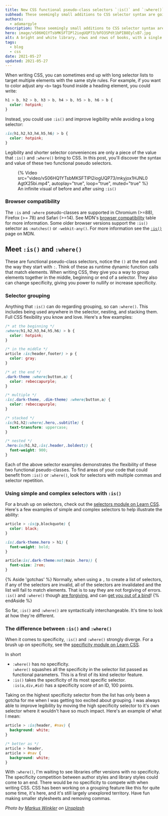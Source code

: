 ```yaml
---
title: New CSS functional pseudo-class selectors `:is()` and `:where()`
subhead: These seemingly small additions to CSS selector syntax are going to have a big impact.
authors:
  - adamargyle
description: These seemingly small additions to CSS selector syntax are going to have a big impact.
hero: image/vS06HQ1YTsbMKSFTIPl2iogUQP73/bFO3SPdt1bPIB8EylsB7.jpg
alt: A bright and white library, rows and rows of books, with a single person in the middle reaching for a single book.
tags:
  - blog
  - css
date: 2021-05-27
updated: 2021-05-27
---
```


When writing CSS, you can sometimes end up with long selector lists to target
multiple elements with the same style rules. For example, if you want to color
adjust any `<b>` tags found inside a heading element, you could write:

```css
h1 > b, h2 > b, h3 > b, h4 > b, h5 > b, h6 > b {
  color: hotpink;
}
```

Instead, you could use `:is()` and improve legibility while avoiding a long
selector:

```css
:is(h1,h2,h3,h4,h5,h6) > b {
  color: hotpink;
}
```

Legibility and shorter selector conveniences are only a piece of the value that
`:is()` and `:where()` bring to CSS. In this post, you'll discover the syntax
and value of these two functional pseudo selectors.

<figure data-size="full">
  {% Video
    src="video/vS06HQ1YTsbMKSFTIPl2iogUQP73/mkyjox1HJNL0AgtX25bi.mp4",
    autoplay="true",
    loop="true",
    muted="true"
  %}
  <figcaption>
    An infinite visual of before and after using <code>:is()</code>
  </figcaption>
</figure>

### Browser compatibility

The `:is` and `:where` pseudo-classes are supported in Chromium (>=88), Firefox
(>= 78) and Safari (>=14). See MDN's [browser
compatibility](https://developer.mozilla.org/docs/Web/CSS/:where#Browser_compatibility)
table for more information. Some older browser versions support the `:is()`
selector as `:matches()` or `-webkit-any()`. For more information see the
[`:is()`](https://developer.mozilla.org/docs/Web/CSS/:is) page on MDN.

## Meet `:is()` and `:where()`

These are functional pseudo-class selectors, notice the `()` at the end and the
way they start with `:`. Think of these as runtime dynamic function calls that
match elements. When writing CSS, they give you a way to group elements together
in the middle, beginning or end of a selector. They also can change specificity,
giving you power to nullify or increase specificity. 

### Selector grouping 

Anything that `:is()` can do regarding grouping, so can `:where()`. This
includes being used anywhere in the selector, nesting, and stacking them. Full
CSS flexibility you know and love. Here's a few examples:

```css
/* at the beginning */
:where(h1,h2,h3,h4,h5,h6) > b {
  color: hotpink;
}

/* in the middle */
article :is(header,footer) > p {
  color: gray;
}

/* at the end */
.dark-theme :where(button,a) {
  color: rebeccapurple;
}

/* multiple */
:is(.dark-theme, .dim-theme) :where(button,a) {
  color: rebeccapurple;
}

/* stacked */
:is(h1,h2):where(.hero,.subtitle) {
  text-transform: uppercase;
}

/* nested */
.hero:is(h1,h2,:is(.header,.boldest)) {
  font-weight: 900;
}
```

Each of the above selector examples demonstrates the flexibility of these two
functional pseudo-classes. To find areas of your code that could benefit from
`:is()` or `:where()`, look for selectors with multiple commas and selector
repetition.

### Using simple and complex selectors with `:is()`

For a brush up on selectors, check out the [selectors module on Learn
CSS](/learn/css/selectors/#complex-selectors). Here's a few
examples of simple and complex selectors to help illustrate the ability:

```css
article > :is(p,blockquote) {
  color: black;
}

:is(.dark-theme.hero > h1) {
  font-weight: bold;
}

article:is(.dark-theme:not(main .hero)) {
  font-size: 2rem;
}
```

{% Aside 'gotchas' %} 
Normally, when using a `,` to create a list of selectors,
if any of the selectors are invalid, all of the selectors are invalidated and
the list will fail to match elements. That is to say they are not forgiving of
errors. `:is()` and `:where()` though [are
forgiving](https://developer.mozilla.org/docs/Web/CSS/:is#forgiving_selector_parsing),
and can [get you out of a
bind](https://css-tricks.com/almanac/selectors/i/is/#forgiving-selector-lists)!
{% endAside %}

So far, `:is()` and `:where()` are syntactically interchangeable. It's time to
look at how they're different.

### The difference between `:is()` and `:where()`

When it comes to specificity, `:is()` and `:where()` strongly diverge. For a
brush up on specificity, see the [specificity module on Learn
CSS](/learn/css/specificity/).

In short
- `:where()` has no specificity.<br>`:where()` squashes all the specificity in
  the selector list passed as functional parameters. This is a first of its
  kind selector feature. 
- `:is()` takes the specificity of its most specific
  selector.<br>`:is(a,div,#id)` has a specificity score of an ID, 100 points.

Taking on the highest specificity selector from the list has only been a gotcha
for me when I was getting too excited about grouping. I was always able to
improve legibility by moving the high specificity selector to it's own selector
where it wouldn't have so much impact. Here's an example of what I mean:

```css
article > :is(header, #nav) {
  background: white;
}

/* better as */
article > header,
article > #nav {
  background: white;
}
```

With `:where()`, I'm waiting to see libraries offer versions with no
specificity. The specificity competition between author styles and library
styles could come to an end. There would be no specificity to compete with when writing CSS. 
CSS has been working on a grouping feature like this for quite some
time, it's here, and it's still largely unexplored territory. Have fun making
smaller stylesheets and removing commas.

*Photo by [Markus Winkler](https://unsplash.com/@markuswinkler) on [Unsplash](https://unsplash.com/photos/afW1hht0NSs)*
